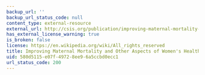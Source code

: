 ```yaml
---
backup_url: ''
backup_url_status_code: null
content_type: external-resource
external_url: http://csis.org/publication/improving-maternal-mortality-and-other-aspects-womens-health
has_external_license_warning: true
is_broken: false
license: https://en.wikipedia.org/wiki/All_rights_reserved
title: Improving Maternal Mortality and Other Aspects of Women's Health
uid: 580d5115-e07f-4972-8ee9-6a5ccbd0ecc1
url_status_code: 200
---
```

